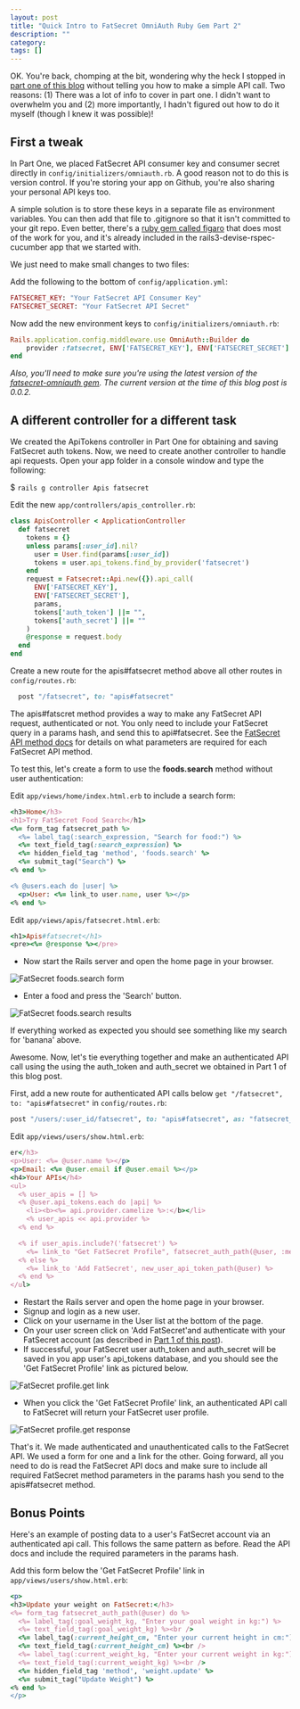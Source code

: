 ```yaml
---
layout: post
title: "Quick Intro to FatSecret OmniAuth Ruby Gem Part 2"
description: ""
category: 
tags: []
---
```


OK. You're back, chomping at the bit, wondering why the heck I stopped in 
[part one of this blog] without telling you how to make a simple API call.  Two
reasons: (1) There was a lot of info to cover in part one. I didn't want to
overwhelm you and (2) more importantly, I hadn't figured out how to do it
myself (though I knew it was possible)!

[part one of this blog]: /quick-intro-to-fatsecret-omniauth-ruby-gem/ "part one of this blog"

First a tweak
---

In Part One, we placed FatSecret API consumer key and consumer secret directly
in `config/initializers/omniauth.rb`.  A good reason not to do this is version
control. If you're storing your app on Github, you're also sharing your
personal API keys too. 

A simple solution is to store these keys in a separate file as environment
variables. You can then add that file to .gitignore so that it isn't committed
to your git repo. Even better, there's a [ruby gem called figaro] that does
most of the work for you, and it's already included in the
rails3-devise-rspec-cucumber app that we started with.

[ruby gem called figaro]: https://github.com/laserlemon/figaro "ruby gem called figaro"

We just need to make small changes to two files:

Add the following to the bottom of `config/application.yml`:   

```ruby
FATSECRET_KEY: "Your FatSecret API Consumer Key"
FATSECRET_SECRET: "Your FatSecret API Secret"
```

Now add the new environment keys to `config/initializers/omniauth.rb`:

```ruby
Rails.application.config.middleware.use OmniAuth::Builder do  
    provider :fatsecret, ENV['FATSECRET_KEY'], ENV['FATSECRET_SECRET'] 
end
```

*Also, you'll need to make sure you're using the latest version of the 
[fatsecret-omniauth gem]. The current version at the time of this blog post is 0.0.2.*

[fatsecret-omniauth gem]: https://github.com/scrawlon/fatsecret-omniauth "fatsecret-omniauth gem"

A different controller for a different task
---

We created the ApiTokens controller in Part One for obtaining and saving
FatSecret auth tokens.  Now, we need to create another controller to handle api
requests. Open your app folder in a console window and type the following:  

$ `rails g controller Apis fatsecret`

Edit the new `app/controllers/apis_controller.rb`:

```ruby
class ApisController < ApplicationController
  def fatsecret
    tokens = {}
    unless params[:user_id].nil? 
      user = User.find(params[:user_id])
      tokens = user.api_tokens.find_by_provider('fatsecret')
    end
    request = Fatsecret::Api.new({}).api_call(
      ENV['FATSECRET_KEY'], 
      ENV['FATSECRET_SECRET'], 
      params,
      tokens['auth_token'] ||= "",  
      tokens['auth_secret'] ||= ""
    )
    @response = request.body
  end 
end
```

Create a new route for the apis#fatsecret method above all other routes in `config/routes.rb`:

```ruby
  post "/fatsecret", to: "apis#fatsecret"
```

The apis#fatscret method provides a way to make any FatSecret API request, 
authenticated or not. You only need to include your FatSecret query in a params hash, 
and send this to api#fatsecret. See the [FatSecret API method docs]
for details on what parameters are required for each FatSecret API method.

[FatSecret API method docs]: http://platform.fatsecret.com/api/Default.aspx?screen=rapiref "FatSecret API method docs"

To test this, let's create a form to use the __foods.search__ method without user authentication:

Edit `app/views/home/index.html.erb` to include a search form: 

```ruby
<h3>Home</h3>
<h1>Try FatSecret Food Search</h1>
<%= form_tag fatsecret_path %>
  <%= label_tag(:search_expression, "Search for food:") %>
  <%= text_field_tag(:search_expression) %>
  <%= hidden_field_tag 'method', 'foods.search' %>
  <%= submit_tag("Search") %>
<% end %> 

<% @users.each do |user| %>
  <p>User: <%= link_to user.name, user %></p>
<% end %>
```

Edit `app/views/apis/fatsecret.html.erb`:

```ruby
<h1>Apis#fatsecret</h1>
<pre><%= @response %></pre>
```

* Now start the Rails server and open the home page in your browser.  

![FatSecret foods.search form](/images/fatsecret-omniauth-foods-search-form.jpg "foods.search form")

* Enter a food and press the 'Search' button.

![FatSecret foods.search results](/images/fatsecret-omniauth-foods-search-results.jpg "foods.search results")

If everything worked as expected you should see something like my search for 'banana' above.

Awesome. Now, let's tie everything together and make an authenticated API call using the
using the auth_token and auth_secret we obtained in Part 1 of this blog post.

First, add a new route for authenticated API calls below `get "/fatsecret", to: "apis#fatsecret"` 
in `config/routes.rb`:

```ruby
post "/users/:user_id/fatsecret", to: "apis#fatsecret", as: "fatsecret_auth"
```

Edit `app/views/users/show.html.erb`:

```ruby
er</h3>
<p>User: <%= @user.name %></p>
<p>Email: <%= @user.email if @user.email %></p>
<h4>Your APIs</h4>
<ul>
  <% user_apis = [] %>
  <% @user.api_tokens.each do |api| %>
    <li><b><%= api.provider.camelize %>:</b></li>
    <% user_apis << api.provider %>
  <% end %>

  <% if user_apis.include?('fatsecret') %>
    <%= link_to "Get FatSecret Profile", fatsecret_auth_path(@user, :method => 'profile.get'), :method => 'post' %>
  <% else %>
    <%= link_to 'Add FatSecret', new_user_api_token_path(@user) %>
  <% end %>
</ul>
```


* Restart the Rails server and open the home page in your browser.  
* Signup and login as a new user. 
* Click on your username in the User list at the bottom of the page. 
* On your user screen click on 'Add FatSecret'and authenticate with your FatSecret account 
(as described in [Part 1 of this post]).
* If successful, your FatSecret user auth_token and auth_secret will be saved in you app
user's api_tokens database, and you should see the 'Get FatSecret Profile' link as pictured below.

![FatSecret profile.get link](/images/fatsecret-omniauth-profile-get.jpg "FatSecret profile.get link")

[Part 1 of this post]: /quick-intro-to-fatsecret-omniauth-ruby-gem/ "Part 1 of this post"

* When you click the 'Get FatSecret Profile' link, an authenticated API call to FatSecret will return
your FatSecret user profile.

![FatSecret profile.get response](/images/fatsecret-omniauth-profile-get-response.jpg "FatSecret profile.get response")

That's it. We made authenticated and unauthenticated calls to the FatSecret API. We used a form for one and a link for the other.
Going forward, all you need to do is read the FatSecret API docs and make sure to include all required
FatSecret method parameters in the params hash you send to the apis#fatsecret method.

Bonus Points
---

Here's an example of posting data to a user's FatSecret account via an authenticated api call. 
This follows the same pattern as before. Read the API docs and include the required parameters in the params hash.

Add this form below the 'Get FatSecret Profile' link in `app/views/users/show.html.erb`:

```ruby
<p> 
<h3>Update your weight on FatSecret:</h3>
<%= form_tag fatsecret_auth_path(@user) do %>
  <%= label_tag(:goal_weight_kg, "Enter your goal weight in kg:") %>
  <%= text_field_tag(:goal_weight_kg) %><br />
  <%= label_tag(:current_height_cm, "Enter your current height in cm:") %>
  <%= text_field_tag(:current_height_cm) %><br />
  <%= label_tag(:current_weight_kg, "Enter your current weight in kg:") %>
  <%= text_field_tag(:current_weight_kg) %><br />
  <%= hidden_field_tag 'method', 'weight.update' %>
  <%= submit_tag("Update Weight") %>
<% end %>  
</p>
```
